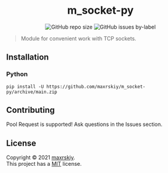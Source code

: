 <h1 align="center">
  m_socket-py
</h1>
<p align="center">
  <img alt="GitHub repo size" src="https://img.shields.io/github/repo-size/maxrskiy/m_socket-py?style=flat-square">
  <img alt="GitHub issues by-label" src="https://img.shields.io/github/issues/maxrskiy/m_socket-py/bug?style=flat-square">
</p>

> Module for convenient work with TCP sockets.

## Installation

### Python

```shell
pip install -U https://github.com/maxrskiy/m_socket-py/archive/main.zip
```

## Contributing

Pool Request is supported! Ask questions in the Issues section.

## License

Copyright © 2021 [maxrskiy](https://github.com/maxrskiy).\
This project has a [MIT](https://github.com/maxrskiy/m_socket-py/blob/master/LICENSE) license.